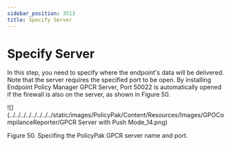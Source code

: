 ```yaml
---
sidebar_position: 3513
title: Specify Server
---
```


# Specify Server

In this step, you need to specify where the endpoint's data will be delivered. Note that the server requires the specified port to be open. By installing Endpoint Policy Manager GPCR Server, Port 50022 is automatically opened if the firewall is also on the server, as shown in Figure 50.

![](../../../../../../../../static/images/PolicyPak/Content/Resources/Images/GPOCompilanceReporter/GPCR Server with Push Mode_14.png)

Figure 50. Specifing the PolicyPak GPCR server name and port.